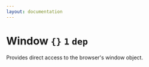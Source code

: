 ```yaml
---
layout: documentation
---
```


# Window `{}` `1` `dep`

Provides direct access to the browser's window object.